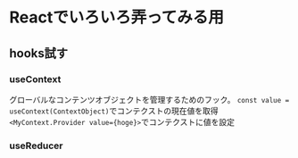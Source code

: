 # Reactでいろいろ弄ってみる用

## hooks試す

### useContext
グローバルなコンテンツオブジェクトを管理するためのフック。
`const value = useContext(ContextObject)`でコンテクストの現在値を取得
`<MyContext.Provider value={hoge}>`でコンテクストに値を設定

### useReducer
